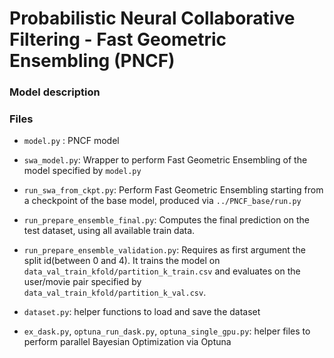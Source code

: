 # Probabilistic Neural Collaborative Filtering - Fast Geometric Ensembling (PNCF)

### Model description


### Files
 - `model.py` : PNCF model
- `swa_model.py`: Wrapper to perform Fast Geometric Ensembling of the model specified by `model.py`
 - `run_swa_from_ckpt.py`: Perform Fast Geometric Ensembling starting from a checkpoint of the base model, produced via `../PNCF_base/run.py`
 - `run_prepare_ensemble_final.py`: Computes the final prediction on the test dataset, using all available train data.
 - `run_prepare_ensemble_validation.py`: Requires as first argument the split id(between 0 and 4). It trains the model on `data_val_train_kfold/partition_k_train.csv` and evaluates on the user/movie pair specified by `data_val_train_kfold/partition_k_val.csv`.

 - `dataset.py`: helper functions to load and save the dataset
 - `ex_dask.py`, `optuna_run_dask.py`, `optuna_single_gpu.py`: helper files to perform parallel Bayesian Optimization via Optuna